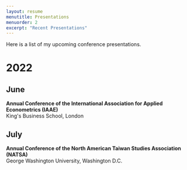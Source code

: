 ```yaml
---
layout: resume
menutitle: Presentations
menuorder: 2
excerpt: "Recent Presentations"
---
```


Here is a list of my upcoming conference presentations.

# 2022

## June
**Annual Conference of the International Association for Applied Econometrics (IAAE)**\
King's Business School, London

## July
**Annual Conference of the North American Taiwan Studies Association (NATSA)**\
George Washington University, Washington D.C.
